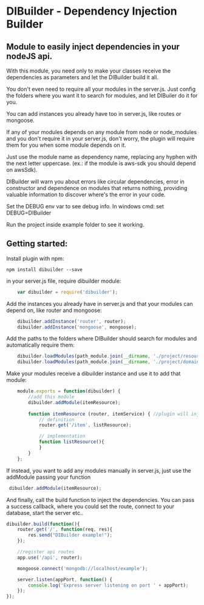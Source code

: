 # DIBuilder - Dependency Injection Builder

## Module to easily inject dependencies in your nodeJS api.

With this module, you need only to make your classes receive the dependencies as parameters and let the DIBuilder build it all.

You don't even need to require all your modules in the server.js.
Just config the folders where you want it to search for modules, and let DIBuiler do it for you.

You can add instances you already have too in server.js, like routes or mongoose.

If any of your modules depends on any module from node or node_modules and you don't require it in your server.js, don't worry, the plugin will require them for you when some module depends on it. 

Just use the module name as dependency name, replacing any hyphen with the next letter uppercase. (ex.: if the module is aws-sdk you should depend on awsSdk).

DIBuilder will warn you about errors like circular dependencies, error in constructor and dependence on modules that returns nothing, providing valuable information to discover where's the error in your code.

Set the DEBUG env var to see debug info.
	In windows cmd:
		set DEBUG=DIBuilder

Run the project inside example folder to see it working.

## Getting started:

Install plugin with npm:

	npm install dibuilder --save

in your server.js file, require dibuilder module:

```js
	var dibuilder = require('dibuilder');
```

Add the instances you already have in server.js and that your modules can depend on, like router and mongoose:

```js
	dibuilder.addInstance('router', router);
	dibuilder.addInstance('mongoose', mongoose);
```

Add the paths to the folders where DIBuilder should search for modules and automatically require them:

```js
	dibuilder.loadModules(path_module.join(__dirname, './project/resources'));
	dibuilder.loadModules(path_module.join(__dirname, './project/domain'));
```

Make your modules receive a dibuilder instance and use it to add that module:

```js
	module.exports = function(dibuilder) {
		//add this module
	    dibuilder.addModule(itemResource);
	    
	    function itemResource (router, itemService) { //plugin will inject router and itemService into it
	        // definition
	        router.get('/item', listResource);

	        // implementation
			function listResource(){
			}
	    }
	};
```

If instead, you want to add any modules manually in server.js, just use the addModule passing your function

```js
 dibuilder.addModule(itemResource);
```

And finally, call the build function to inject the dependencies.
You can pass a success callback, where you could set the route, connect to your database, start the server etc..

```js
dibuilder.build(function(){
    router.get('/', function(req, res){
        res.send("DIBuilder example!");
    });

    //register api routes
    app.use('/api', router);

    mongoose.connect('mongodb://localhost/example');

    server.listen(appPort, function() {
        console.log('Express server listening on port ' + appPort);
    });     
});
```
